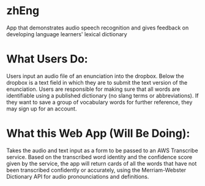 # zhEng
App that demonstrates audio speech recognition and gives feedback on developing language learners' lexical dictionary

# What Users Do:
Users input an audio file of an enunciation into the dropbox. Below the dropbox is a text field in which they are to submit the text version of the enunciation.
Users are responsible for making sure that all words are identifiable using a published dictionary (no slang terms or abbreviations).
If they want to save a group of vocabulary words for further reference, they may sign up for an account.

# What this Web App (Will Be Doing):
Takes the audio and text input as a form to be passed to an AWS Transcribe service. Based on the transcribed word identity and the confidence score given by the service, 
the app will return cards of all the words that have not been transcribed confidently or accurately, using the Merriam-Webster Dictionary API for audio pronounciations 
and definitions.
